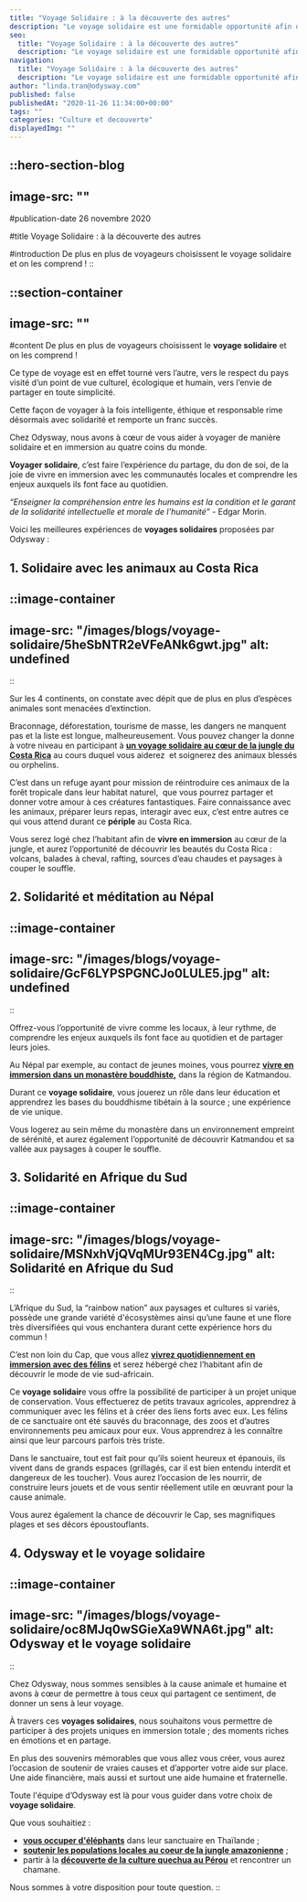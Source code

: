 ```yaml
---
title: "Voyage Solidaire : à la découverte des autres"
description: "Le voyage solidaire est une formidable opportunité afin de découvrir l’autre, de participer à un tourisme éco-responsable et de partager des moments uniques."
seo:
  title: "Voyage Solidaire : à la découverte des autres"
  description: "Le voyage solidaire est une formidable opportunité afin de découvrir l’autre, de participer à un tourisme éco-responsable et de partager des moments uniques."
navigation:
  title: "Voyage Solidaire : à la découverte des autres"
  description: "Le voyage solidaire est une formidable opportunité afin de découvrir l’autre, de participer à un tourisme éco-responsable et de partager des moments uniques."
author: "linda.tran@odysway.com"
published: false
publishedAt: "2020-11-26 11:34:00+00:00"
tags: ""
categories: "Culture et decouverte"
displayedImg: ""
---
```


::hero-section-blog
---
image-src: ""
---
#publication-date
26 novembre 2020

#title
Voyage Solidaire : à la découverte des autres

#introduction
De plus en plus de voyageurs choisissent le voyage solidaire et on les comprend !
::

::section-container
---
image-src: ""
---
#content
De plus en plus de voyageurs choisissent le **voyage solidaire** et on les comprend !

Ce type de voyage est en effet tourné vers l’autre, vers le respect du pays visité d’un point de vue culturel, écologique et humain, vers l’envie de partager en toute simplicité.

Cette façon de voyager à la fois intelligente, éthique et responsable rime désormais avec solidarité et remporte un franc succès.

Chez Odysway, nous avons à cœur de vous aider à voyager de manière solidaire et en immersion au quatre coins du monde.

**Voyager solidaire**, c’est faire l’expérience du partage, du don de soi, de la joie de vivre en immersion avec les communautés locales et comprendre les enjeux auxquels ils font face au quotidien.

_“Enseigner la compréhension entre les humains est la condition et le garant de la solidarité intellectuelle et morale de l'humanité”_ - Edgar Morin.

Voici les meilleures expériences de **voyages solidaires** proposées par Odysway :

## **1\. Solidaire avec les animaux au Costa Rica**

::image-container
---
image-src: "/images/blogs/voyage-solidaire/5heSbNTR2eVFeANk6gwt.jpg"
alt: undefined
---
::

Sur les 4 continents, on constate avec dépit que de plus en plus d’espèces animales sont menacées d’extinction.

Braconnage, déforestation, tourisme de masse, les dangers ne manquent pas et la liste est longue, malheureusement. Vous pouvez changer la donne à votre niveau en participant à [**un voyage solidaire au cœur de la jungle du Costa Rica**](https://odysway.com/voyages/refuge-animaux-costa-rica?utm_source=SEO&utm_medium=BlogPost&utm_campaign=voyagesolidaire) au cours duquel vous aiderez  et soignerez des animaux blessés ou orphelins.

C’est dans un refuge ayant pour mission de réintroduire ces animaux de la forêt tropicale dans leur habitat naturel,  que vous pourrez partager et donner votre amour à ces créatures fantastiques. Faire connaissance avec les animaux, préparer leurs repas, interagir avec eux, c’est entre autres ce qui vous attend durant ce **périple** au Costa Rica.

Vous serez logé chez l’habitant afin de **vivre en immersion** au cœur de la jungle, et aurez l’opportunité de découvrir les beautés du Costa Rica : volcans, balades à cheval, rafting, sources d’eau chaudes et paysages à couper le souffle.

## 2\. Solidarité et méditation au Népal

::image-container
---
image-src: "/images/blogs/voyage-solidaire/GcF6LYPSPGNCJo0LULE5.jpg"
alt: undefined
---
::  

Offrez-vous l’opportunité de vivre comme les locaux, à leur rythme, de comprendre les enjeux auxquels ils font face au quotidien et de partager leurs joies.

Au Népal par exemple, au contact de jeunes moines, vous pourrez [**vivre en immersion dans un monastère bouddhiste,**](https://odysway.com/voyages/immersion-ecole-bouddhiste-nepal?utm_source=SEO&utm_medium=BlogPost&utm_campaign=voyagesolidaire) dans la région de Katmandou. 

Durant ce **voyage solidaire**, vous jouerez un rôle dans leur éducation et apprendrez les bases du bouddhisme tibétain à la source ; une expérience de vie unique.

Vous logerez au sein même du monastère dans un environnement empreint de sérénité, et aurez également l’opportunité de découvrir Katmandou et sa vallée aux paysages à couper le souffle.

## 3\. Solidarité en Afrique du Sud

::image-container
---
image-src: "/images/blogs/voyage-solidaire/MSNxhVjQVqMUr93EN4Cg.jpg"
alt: Solidarité en Afrique du Sud
---
::

L’Afrique du Sud, la “rainbow nation” aux paysages et cultures si variés, possède une grande variété d'écosystèmes ainsi qu’une faune et une flore très diversifiées qui vous enchantera durant cette expérience hors du commun !

C’est non loin du Cap, que vous allez [**vivrez quotidiennement en immersion avec des félins**](https://odysway.com/voyages/felins-afrique-du-sud?utm_source=SEO&utm_medium=BlogPost&utm_campaign=voyagesolidaire) et serez hébergé chez l’habitant afin de découvrir le mode de vie sud-africain.

Ce **voyage solidair**e vous offre la possibilité de participer à un projet unique de conservation. Vous effectuerez de petits travaux agricoles, apprendrez à communiquer avec les félins et à créer des liens forts avec eux. Les félins de ce sanctuaire ont été sauvés du braconnage, des zoos et d’autres environnements peu amicaux pour eux. Vous apprendrez à les connaître ainsi que leur parcours parfois très triste.

Dans le sanctuaire, tout est fait pour qu’ils soient heureux et épanouis, ils vivent dans de grands espaces (grillagés, car il est bien entendu interdit et dangereux de les toucher). Vous aurez l’occasion de les nourrir, de construire leurs jouets et de vous sentir réellement utile en œuvrant pour la cause animale.

Vous aurez également la chance de découvrir le Cap, ses magnifiques plages et ses décors époustouflants.

## 4\. Odysway et le voyage solidaire

::image-container
---
image-src: "/images/blogs/voyage-solidaire/oc8MJq0wSGieXa9WNA6t.jpg"
alt: Odysway et le voyage solidaire
---
::

Chez Odysway, nous sommes sensibles à la cause animale et humaine et avons à cœur de permettre à tous ceux qui partagent ce sentiment, de donner un sens à leur voyage.

À travers ces **voyages solidaires**, nous souhaitons vous permettre de participer à des projets uniques en immersion totale ; des moments riches en émotions et en partage.

En plus des souvenirs mémorables que vous allez vous créer, vous aurez l’occasion de soutenir de vraies causes et d’apporter votre aide sur place. Une aide financière, mais aussi et surtout une aide humaine et fraternelle.

Toute l'équipe d’Odysway est là pour vous guider dans votre choix de **voyage solidaire**.

Que vous souhaitiez : 

*   [**vous occuper d'éléphants**](https://odysway.com/voyages/sanctuaire-%C3%A9l%C3%A9phants-thailande?utm_source=SEO&utm_medium=BlogPost&utm_campaign=voyagesolidaire) dans leur sanctuaire en Thaïlande ; 
*   [**soutenir les populations locales au coeur de la jungle amazonienne**](https://odysway.com/voyages/survie-jungle-amazonienne?utm_source=SEO&utm_medium=BlogPost&utm_campaign=voyagesolidaire) ;
*   partir à la [**découverte de la culture quechua au Pérou**](https://odysway.com/voyages/voyage-chamanique-perou?utm_source=SEO&utm_medium=BlogPost&utm_campaign=voyagesolidaire) et rencontrer un chamane. 

Nous sommes à votre disposition pour toute question.
::
